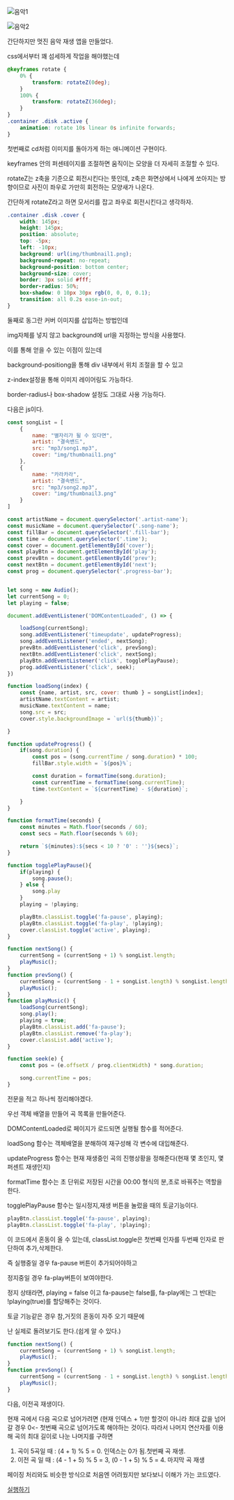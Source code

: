 
![음악1](post_img/music-app/music1.png)

![음악2](post_img/music-app/music2.png)


간단하지만 멋진 음악 재생 앱을 만들었다.


css에서부터 꽤 섬세하게 작업을 해야했는데

```css
@keyframes rotate {
    0% {
        transform: rotateZ(0deg);
    }
    100% {
        transform: rotateZ(360deg);
    }
}
.container .disk .active {
    animation: rotate 10s linear 0s infinite forwards;
}
```

첫번째로 cd처럼 이미지를 돌아가게 하는 애니메이션 구현이다.

keyframes 안의 퍼센테이지를 조절하면 움직이는 모양을 더 자세히 조절할 수 있다.

rotateZ는 z축을 기준으로 회전시킨다는 뜻인데, z축은 화면상에서 나에게 쏘아지는 방향이므로
사진이 좌우로 가만히 회전하는 모양새가 나온다.

간단하게 rotateZ라고 하면 모서리를 잡고 좌우로 회전시킨다고 생각하자.


```css
.container .disk .cover {
    width: 145px;
    height: 145px;
    position: absolute;
    top: -5px;
    left: -10px;
    background: url(img/thumbnail1.png);
    background-repeat: no-repeat;
    background-position: bottom center;
    background-size: cover;
    border: 3px solid #fff;
    border-radius: 50%;
    box-shadow: 0 10px 30px rgb(0, 0, 0, 0.1);
    transition: all 0.2s ease-in-out;
}
```

둘째로 동그란 커버 이미지를 삽입하는 방법인데

img자체를 넣지 않고 background에 url을 지정하는 방식을 사용했다.

이를 통해 얻을 수 있는 이점이 있는데

background-positiong을 통해 div 내부에서 위치 조절을 할 수 있고

z-index설정을 통해 이미지 레이어링도 가능하다.

border-radius나 box-shadow 설정도 그대로 사용 가능하다.



다음은 js이다.

```js
const songList = [
    {
        name: "별자리가 될 수 있다면",
        artist: "결속밴드",
        src: "mp3/song1.mp3",
        cover: "img/thumbnail1.png"
    },
    {
        name: "카라카라",
        artist: "결속밴드",
        src: "mp3/song2.mp3",
        cover: "img/thumbnail3.png"
    }
]

const artistName = document.querySelector('.artist-name');
const musicName = document.querySelector('.song-name');
const fillBar = document.querySelector('.fill-bar');
const time = document.querySelector('.time');
const cover = document.getElementById('cover');
const playBtn = document.getElementById('play');
const prevBtn = document.getElementById('prev');
const nextBtn = document.getElementById('next');
const prog = document.querySelector('.progress-bar');


let song = new Audio();
let currentSong = 0;
let playing = false;

document.addEventListener('DOMContentLoaded', () => {

    loadSong(currentSong);
    song.addEventListener('timeupdate', updateProgress);
    song.addEventListener('ended', nextSong);
    prevBtn.addEventListener('click', prevSong);
    nextBtn.addEventListener('click', nextSong);
    playBtn.addEventListener('click', togglePlayPause);
    prog.addEventListener('click', seek);
})

function loadSong(index) {
    const {name, artist, src, cover: thumb } = songList[index];
    artistName.textContent = artist;
    musicName.textContent = name;
    song.src = src;
    cover.style.backgroundImage = `url(${thumb})`;

}

function updateProgress() {
    if(song.duration) {
        const pos = (song.currentTime / song.duration) * 100;
        fillBar.style.width = `${pos}%`;

        const duration = formatTime(song.duration);
        const currentTime = formatTime(song.currentTime);
        time.textContent = `${currentTime} - ${duration}`;

    }
}

function formatTime(seconds) {
    const minutes = Math.floor(seconds / 60);
    const secs = Math.floor(seconds % 60);

    return `${minutes}:${secs < 10 ? '0' : ''}${secs}`;
}

function togglePlayPause(){
    if(playing) {
        song.pause();
    } else {
        song.play
    }
    playing = !playing;

    playBtn.classList.toggle('fa-pause', playing);
    playBtn.classList.toggle('fa-play', !playing);
    cover.classList.toggle('active', playing);
}

function nextSong() {
    currentSong = (currentSong + 1) % songList.length;
    playMusic();
}
function prevSong() {
    currentSong = (currentSong - 1 + songList.length) % songList.length;
    playMusic();
}
function playMusic() {
    loadSong(currentSong);
    song.play();
    playing = true;
    playBtn.classList.add('fa-pause');
    playBtn.classList.remove('fa-play');
    cover.classList.add('active');
}

function seek(e) {
    const pos = (e.offsetX / prog.clientWidth) * song.duration;

    song.currentTime = pos;
}
```

전문을 적고 하나씩 정리해야겠다.

우선 객체 배열을 만들어 곡 목록을 만들어준다.

DOMContentLoaded로 페이지가 로드되면 실행될 함수를 적어준다.

loadSong 함수는 객체배열을 분해하여 재구성해 각 변수에 대입해준다.

updateProgress 함수는 현재 재생중인 곡의 진행상황을 정해준다(현재 몇 초인지, 몇 퍼센트 재생인지)

formatTime 함수는 초 단위로 저장된 시간을 00:00 형식의 분,초로 바꿔주는 역할을 한다.

togglePlayPause 함수는 일시정지,재생 버튼을 눌렀을 때의 토글기능이다.
```js
playBtn.classList.toggle('fa-pause', playing);
playBtn.classList.toggle('fa-play', !playing);
```
이 코드에서 혼동이 올 수 있는데, classList.toggle은 첫번째 인자를 두번째 인자로 판단하여 추가,삭제한다.

즉 실행중일 경우 fa-pause 버튼이 추가되어야하고

정지중일 경우 fa-play버튼이 보여야한다.

정지 상태라면, playing = false 이고 fa-pause는 false를, fa-play에는 그 반대는 !playing(true)를 할당해주는 것이다.

토글 기능같은 경우 참,거짓의 혼동이 자주 오기 때문에

난 실제로 돌려보기도 한다.(쉽게 알 수 있다.)

```js
function nextSong() {
    currentSong = (currentSong + 1) % songList.length;
    playMusic();
}
function prevSong() {
    currentSong = (currentSong - 1 + songList.length) % songList.length;
    playMusic();
}
```
다음, 이전곡 재생이다.

현재 곡에서 다음 곡으로 넘어가려면 (현재 인덱스 + 1)만 할것이 아니라 최대 값을 넘어갈 경우 0<- 첫번째 곡으로 넘어가도록 해야하는 것이다. 따라서 나머지 연산자를 이용해 곡의 최대 길이로 나눈 나머지를 구하면

1. 곡이 5곡일 때 : (4 + 1) % 5 = 0. 인덱스는 0가 됨.첫번째 곡 재생.
2. 이전 곡 일 때 : (4 - 1 + 5) % 5 = 3, (0 - 1 + 5) % 5 = 4. 마지막 곡 재생

페이징 처리와도 비슷한 방식으로 처음엔 어려웠지만 보다보니 이해가 가는 코드였다.

[실행하기](app/musicPlayerApp/index.html)